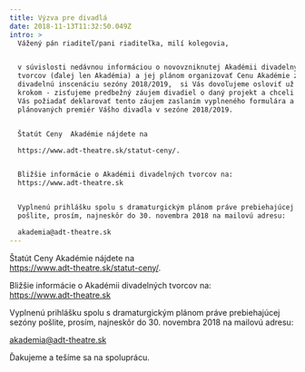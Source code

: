 ```yaml
---
title: Výzva pre divadlá
date: 2018-11-13T11:32:50.049Z
intro: >
  Vážený pán riaditeľ/pani riaditeľka, milí kolegovia,


  v súvislosti nedávnou informáciou o novovzniknutej Akadémii divadelných
  tvorcov (ďalej len Akadémia) a jej plánom organizovať Cenu Akadémie za
  divadelnú inscenáciu sezóny 2018/2019,  si Vás dovoľujeme osloviť už s prvým
  krokom - zisťujeme predbežný záujem divadiel o daný projekt a chceli by sme
  Vás požiadať deklarovať tento záujem zaslaním vyplneného formulára a zoznamom
  plánovaných premiér Vášho divadla v sezóne 2018/2019.


  Štatút Ceny  Akadémie nájdete na 

  https://www.adt-theatre.sk/statut-ceny/. 


  Bližšie informácie o Akadémii divadelných tvorcov na: 
  https://www.adt-theatre.sk


  Vyplnenú prihlášku spolu s dramaturgickým plánom práve prebiehajúcej sezóny
  pošlite, prosím, najneskôr do 30. novembra 2018 na mailovú adresu: 

  akademia@adt-theatre.sk
---
```

Štatút Ceny  Akadémie nájdete na\
https://www.adt-theatre.sk/statut-ceny/. 

Bližšie informácie o Akadémii divadelných tvorcov na:\
https://www.adt-theatre.sk

Vyplnenú prihlášku spolu s dramaturgickým plánom práve prebiehajúcej sezóny pošlite, prosím, najneskôr do 30. novembra 2018 na mailovú adresu: 

akademia@adt-theatre.sk

Ďakujeme a tešíme sa na spoluprácu.
